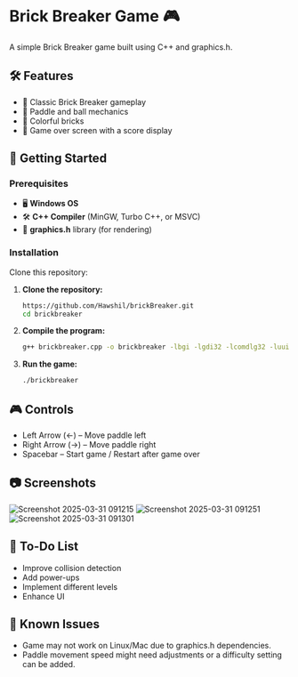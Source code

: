# Brick Breaker Game 🎮
A simple Brick Breaker game built using C++ and graphics.h.

## 🛠 Features
- 🎾 Classic Brick Breaker gameplay  
- 🏓 Paddle and ball mechanics  
- 🎨 Colorful bricks  
- 💯 Game over screen with a score display

## 🚀 Getting Started

### Prerequisites
- 🖥 **Windows OS**  
- 🛠 **C++ Compiler** (MinGW, Turbo C++, or MSVC)  
- 🎨 **graphics.h** library (for rendering) 

### Installation
Clone this repository:

1. **Clone the repository:**  
   ```bash
   https://github.com/Hawshil/brickBreaker.git
   cd brickbreaker
   
2. **Compile the program:**  

      ```bash
      g++ brickbreaker.cpp -o brickbreaker -lbgi -lgdi32 -lcomdlg32 -luuid -loleaut32 -lole32

2. **Run the game:** 
  
    ```bash
    ./brickbreaker
    
## 🎮 Controls
- Left Arrow (←) – Move paddle left
- Right Arrow (→) – Move paddle right
- Spacebar – Start game / Restart after game over

## 📷 Screenshots
![Screenshot 2025-03-31 091215](https://github.com/user-attachments/assets/87bfb68a-8093-4bca-b85f-2e514c0a5231)
![Screenshot 2025-03-31 091251](https://github.com/user-attachments/assets/5be1cac8-b7dc-46d6-90a5-bbdecc7d2eec)
![Screenshot 2025-03-31 091301](https://github.com/user-attachments/assets/045e9218-726a-4f32-a2f6-aa44526ef23d)


## 📝 To-Do List

 - Improve collision detection
 - Add power-ups
 - Implement different levels
 - Enhance UI

## 📌 Known Issues
- Game may not work on Linux/Mac due to graphics.h dependencies.
- Paddle movement speed might need adjustments or a difficulty setting can be added.
